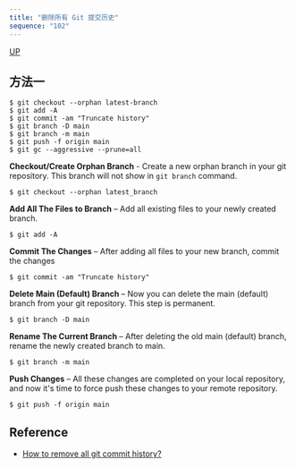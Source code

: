 ```yaml
---
title: "删除所有 Git 提交历史"
sequence: "102"
---
```


[UP](/git/git-index.html)


## 方法一

```text
$ git checkout --orphan latest-branch
$ git add -A
$ git commit -am "Truncate history"
$ git branch -D main
$ git branch -m main
$ git push -f origin main
$ git gc --aggressive --prune=all
```

**Checkout/Create Orphan Branch** - Create a new orphan branch in your git repository.
This branch will not show in `git branch` command.

```text
$ git checkout --orphan latest_branch
```

**Add All The Files to Branch** – Add all existing files to your newly created branch.

```text
$ git add -A
```

**Commit The Changes** – After adding all files to your new branch, commit the changes

```text
$ git commit -am "Truncate history"
```

**Delete Main (Default) Branch** – Now you can delete the main (default) branch from your git repository.
This step is permanent.

```text
$ git branch -D main
```

**Rename The Current Branch** – After deleting the old main (default) branch, rename the newly created branch to main.

```text
$ git branch -m main
```

**Push Changes** – All these changes are completed on your local repository,
and now it's time to force push these changes to your remote repository.

```text
$ git push -f origin main
```

## Reference

- [How to remove all git commit history?](https://clearinsights.io/blog/how-to-remove-all-git-commit-history/)
